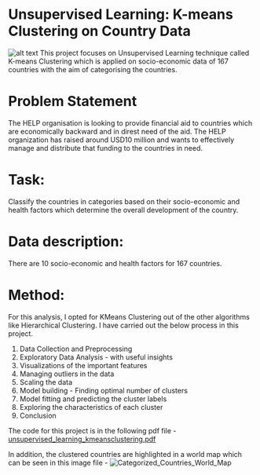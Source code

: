 # Unsupervised Learning: K-means Clustering on Country Data
![alt text](https://help-international.org/sites/default/files/images/CAM21488.jpg)
This project focuses on Unsupervised Learning technique called K-means Clustering which is applied on socio-economic data of 167 countries with the aim of categorising the countries.

# Problem Statement
The HELP organisation is looking to provide financial aid to countries which are economically backward and in direst need of the aid. The HELP organization has raised around USD10 million and wants to effectively manage and distribute that funding to the countries in need.

# Task:
Classify the countries in categories based on their socio-economic and health factors which determine the overall development of the country.

# Data description:
There are 10 socio-economic and health factors for 167 countries.

# Method:
For this analysis, I opted for KMeans Clustering out of the other algorithms like Hierarchical Clustering. I have carried out the below process in this project.

1. Data Collection and Preprocessing
2. Exploratory Data Analysis - with useful insights
3. Visualizations of the important features
4. Managing outliers in the data
5. Scaling the data
6. Model building - Finding optimal number of clusters
7. Model fitting and predicting the cluster labels
8. Exploring the characteristics of each cluster
9. Conclusion

The code for this project is in the following pdf file - [unsupervised_learning_kmeansclustering.pdf](https://github.com/Vatsal-2414/Country-Data-Kmeans-Clustering/files/10825124/unsupervised_learning_kmeansclustering.pdf)

In addition, the clustered countries are highlighted in a world map which can be seen in this image file - ![Categorized_Countries_World_Map](https://user-images.githubusercontent.com/63712490/221548879-8e36df83-0859-4b51-8f08-7e12ace598c4.png)
